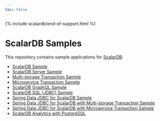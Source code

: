 ```yaml
---
toc: false
---
```


{% include scalardb/end-of-support.html %}

# ScalarDB Samples

This repository contains sample applications for [ScalarDB](https://github.com/scalar-labs/scalardb):

- [ScalarDB Sample](scalardb-sample/README.md)
- [ScalarDB Server Sample](scalardb-server-sample/README.md)
- [Multi-storage Transaction Sample](multi-storage-transaction-sample/README.md)
- [Microservice Transaction Sample](microservice-transaction-sample/README.md)
- [ScalarDB GraphQL Sample](scalardb-graphql-sample/README.md)
- [ScalarDB SQL (JDBC) Sample](scalardb-sql-jdbc-sample/README.md)
- [Spring Data JDBC for ScalarDB Sample](spring-data-sample/README.md)
- [Spring Data JDBC for ScalarDB with Multi-storage Transaction Sample](spring-data-multi-storage-transaction-sample/README.md)
- [Spring Data JDBC for ScalarDB with Microservice Transaction Sample](spring-data-microservice-transaction-sample/README.md)
- [ScalarDB Analytics with PostgreSQL](scalardb-analytics-postgresql-sample/README.md)
